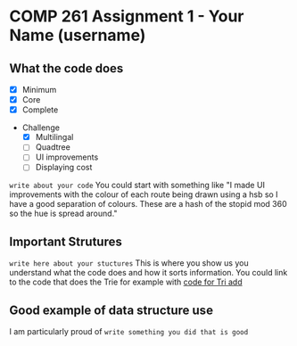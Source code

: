 # COMP 261 Assignment 1 - Your Name (username)

## What the code does
* [x] Minimum
* [x] Core
* [x] Complete
* Challenge
   * [x] Multilingal
   * [ ] Quadtree
   * [ ] UI improvements
   * [ ] Displaying cost

`write about your code`
You could start with something like "I made UI improvements with the colour of each route being drawn using a hsb so I have a good separation of colours.  These are a hash of the stopid mod 360 so the hue is spread around."

## Important Strutures
`write here about your stuctures` This is where you show us you understand what the code does and how it sorts information.  You could link to the code that does the Trie for example with [code for Tri add](/src/comp261/assig1/Trie.java#L18-25)

## Good example of data structure use
I am particularly proud of
`write something you did that is good`
